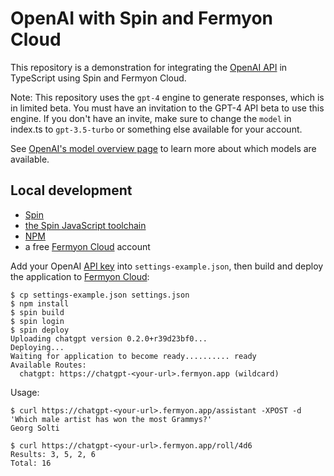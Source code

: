 # OpenAI with Spin and Fermyon Cloud

This repository is a demonstration for integrating the [OpenAI API](https://platform.openai.com/docs/introduction) in
TypeScript using Spin and Fermyon Cloud.

Note: This repository uses the `gpt-4` engine to generate responses, which is in limited beta. You must have an invitation to the GPT-4 API beta to use this engine. If you don't have an invite, make sure to change the `model` in index.ts to `gpt-3.5-turbo` or something else available for your account.

See [OpenAI's model overview page](https://platform.openai.com/docs/models) to learn more about which models are available.

## Local development

- [Spin](https://developer.fermyon.com/spin)
- [the Spin JavaScript toolchain](https://developer.fermyon.com/spin/javascript-components)
- [NPM](https://docs.npmjs.com/downloading-and-installing-node-js-and-npm)
- a free [Fermyon Cloud](https://cloud.fermyon.com) account

Add your OpenAI [API key](https://platform.openai.com/docs/api-reference/authentication) into `settings-example.json`, then
build and deploy the application to [Fermyon Cloud](https://fermyon.com/cloud):

```console
$ cp settings-example.json settings.json
$ npm install
$ spin build
$ spin login
$ spin deploy
Uploading chatgpt version 0.2.0+r39d23bf0...
Deploying...
Waiting for application to become ready.......... ready
Available Routes:
  chatgpt: https://chatgpt-<your-url>.fermyon.app (wildcard)
```

Usage:

```console
$ curl https://chatgpt-<your-url>.fermyon.app/assistant -XPOST -d 'Which male artist has won the most Grammys?'
Georg Solti
```

```console
$ curl https://chatgpt-<your-url>.fermyon.app/roll/4d6
Results: 3, 5, 2, 6
Total: 16
```
